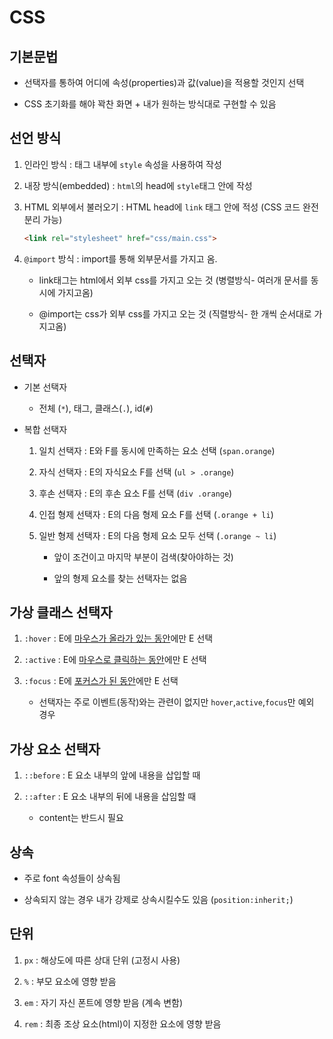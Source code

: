 # CSS

## 기본문법

- 선택자를 통하여 어디에 속성(properties)과 값(value)을 적용할 것인지 선택

- CSS 초기화를 해야 꽉찬 화면 + 내가 원하는 방식대로 구현할 수 있음

## 선언 방식

1. 인라인 방식 : 태그 내부에 `style` 속성을 사용하여 작성

2. 내장 방식(embedded) : `html`의 head에 `style`태그 안에 작성

3. HTML 외부에서 불러오기 : HTML head에 `link` 태그 안에 적성 (CSS 코드 완전 분리 가능)

	```html
	<link rel="stylesheet" href="css/main.css">
	```

4. `@import` 방식 : import를 통해 외부문서를 가지고 옴. 

	- link태그는 html에서 외부 css를 가지고 오는 것 (병렬방식- 여러개 문서를 동시에 가지고옴)

	- @import는 css가 외부 css를 가지고 오는 것 (직렬방식- 한 개씩 순서대로 가지고옴)

## 선택자

- 기본 선택자

	- 전체 (`*`), 태그, 클래스(`.`), id(`#`)

- 복합 선택자
	
	1. 일치 선택자 : E와 F를 동시에 만족하는 요소 선택 (`span.orange`)

	2. 자식 선택자 : E의 자식요소 F를 선택 (`ul > .orange`)

	3. 후손 선택자 : E의 후손 요소 F를 선택 (`div .orange`)

	4. 인접 형제 선택자 : E의 다음 형제 요소 F를 선택 (`.orange + li`)

	5. 일반 형제 선택자 : E의 다음 형제 요소 모두 선택 (`.orange ~ li`)

		- 앞이 조건이고 마지막 부분이 검색(찾아야하는 것)

		- 앞의 형제 요소를 찾는 선택자는 없음

## 가상 클래스 선택자

1. `:hover` : E에 <u>마우스가 올라가 있는 동안</u>에만 E 선택

2. `:active` : E에 <u>마우스로 클릭하는 동안</u>에만 E 선택

3. `:focus` : E에 <u>포커스가 된 동안</u>에만 E 선택

	- 선택자는 주로 이벤트(동작)와는 관련이 없지만 `hover`,`active`,`focus`만 예외 경우

## 가상 요소 선택자

1. `::before` : E 요소 내부의 앞에 내용을 삽입할 때 

2. `::after` : E 요소 내부의 뒤에 내용을 삽임할 때

	- content는 반드시 필요

## 상속

- 주로 font 속성들이 상속됨

- 상속되지 않는 경우 내가 강제로 상속시킬수도 있음 (`position:inherit;`)

## 단위

1. `px` : 해상도에 따른 상대 단위 (고정시 사용)

2. `%` : 부모 요소에 영향 받음

3. `em` : 자기 자신 폰트에 영향 받음 (계속 변함)

4. `rem` : 최종 조상 요소(html)이 지정한 요소에 영향 받음 
